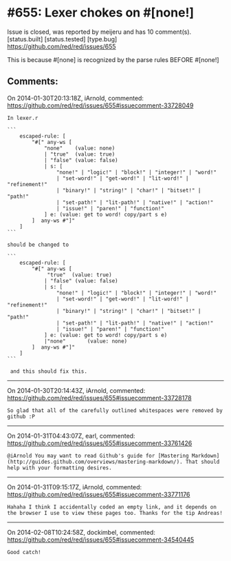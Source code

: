 
#655: Lexer chokes on #[none!]
================================================================================
Issue is closed, was reported by meijeru and has 10 comment(s).
[status.built] [status.tested] [type.bug]
<https://github.com/red/red/issues/655>

This is because #[none] is recognized by the parse rules BEFORE #[none!]



Comments:
--------------------------------------------------------------------------------

On 2014-01-30T20:13:18Z, iArnold, commented:
<https://github.com/red/red/issues/655#issuecomment-33728049>

    In lexer.r
    
    ```
        escaped-rule: [
            "#[" any-ws [
                "none"    (value: none)
                | "true"  (value: true)
                | "false" (value: false)
                | s: [
                    "none!" | "logic!" | "block!" | "integer!" | "word!" 
                    | "set-word!" | "get-word!" | "lit-word!" | "refinement!"
                    | "binary!" | "string!" | "char!" | "bitset!" | "path!"
                    | "set-path!" | "lit-path!" | "native!" | "action!"
                    | "issue!" | "paren!" | "function!"
                ] e: (value: get to word! copy/part s e)
            ]  any-ws #"]"
        ]
    ```
    
    should be changed to
    
    ```
        escaped-rule: [
            "#[" any-ws [
                 "true"  (value: true)
                | "false" (value: false)
                | s: [
                    "none!" | "logic!" | "block!" | "integer!" | "word!" 
                    | "set-word!" | "get-word!" | "lit-word!" | "refinement!"
                    | "binary!" | "string!" | "char!" | "bitset!" | "path!"
                    | "set-path!" | "lit-path!" | "native!" | "action!"
                    | "issue!" | "paren!" | "function!"
                ] e: (value: get to word! copy/part s e)
                |"none"       (value: none)
            ]  any-ws #"]"
        ]
    ```
    
     and this should fix this.

--------------------------------------------------------------------------------

On 2014-01-30T20:14:43Z, iArnold, commented:
<https://github.com/red/red/issues/655#issuecomment-33728178>

    So glad that all of the carefully outlined whitespaces were removed by github :P 

--------------------------------------------------------------------------------

On 2014-01-31T04:43:07Z, earl, commented:
<https://github.com/red/red/issues/655#issuecomment-33761426>

    @iArnold You may want to read Github's guide for [Mastering Markdown](http://guides.github.com/overviews/mastering-markdown/). That should help with your formatting desires.

--------------------------------------------------------------------------------

On 2014-01-31T09:15:17Z, iArnold, commented:
<https://github.com/red/red/issues/655#issuecomment-33771176>

    Hahaha I think I accidentally coded an empty link, and it depends on the browser I use to view these pages too. Thanks for the tip Andreas!

--------------------------------------------------------------------------------

On 2014-02-08T10:24:58Z, dockimbel, commented:
<https://github.com/red/red/issues/655#issuecomment-34540445>

    Good catch!

